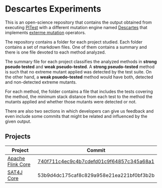 # Descartes Experiments

This is an open-science repository that contains the output obtained from
executing [PITest](http://pitest.org) with a different mutation engine named
[Descartes]() that implements [exterme mutation]() operators.

The repository contains a folder for each project studied. Each folder contains
a set of markdown files. One of them contains a summary and there is one file
devoted to each method analyzed. 

The summary file for each project classifies the analyzed methods in **strong 
pseudo tested** and **weak pseudo-tested**. A **strong pseudo-tested** method
is such that no extreme mutant applied was detected by the test suite. On the 
other hand, a **weak psuedo-tested** method would have both, detected and 
non-detected extreme mutants.

For each method, the folder contains a file that includes the tests
covering the method, the minimum stack distance from each test to the method
the mutants applied and whether those mutants were detected or not.

There are also two sections in which developers can give us feedback and even
include some commits that might be related and influenced by the given output.

## Projects

| Project                                   | Commit                                     |
|-------------------------------------------|--------------------------------------------|
| [Apache Flink Core](/flink-core/index.md) | [740f711c4ec9c4b7cdefd01c9f64857c345a68a1](https://github.com/apache/flink/tree/740f711c4ec9c4b7cdefd01c9f64857c345a68a1/flink-core) |
| [SAT4J Core](/org.sat4j.core/index.md)    |  53b9d4dc175caf8c829a958e21ea221bf0bf3b2b  |

